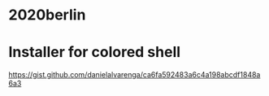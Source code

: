 # 2020berlin

# Installer for colored shell 
https://gist.github.com/danielalvarenga/ca6fa592483a6c4a198abcdf1848a6a3

